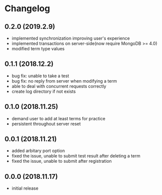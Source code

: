 # Changelog

## 0.2.0 (2019.2.9)
- implemented synchronization improving user's experience
- implemented transactions on server-side(now require MongoDB >= 4.0)
- modified term type values

## 0.1.1 (2018.12.2)
- bug fix: unable to take a test
- bug fix: no reply from server when modifying a term
- able to deal with concurrent requests correctly
- create log directory if not exists

## 0.1.0 (2018.11.25)
- demand user to add at least <stack size> terms for practice
- persistent throughout server reset

## 0.0.1 (2018.11.21)
- added arbitary port option
- fixed the issue, unable to submit test result after deleting a term
- fixed the issue, unable to submit after registration

## 0.0.0 (2018.11.17)
- initial release